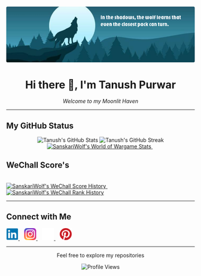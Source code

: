 <p align="center">
  <img src="./Assets/Banner.png" alt="Banner" />
</p>

<h1 align="center">Hi there 👋, I'm Tanush Purwar</h1>

<p align="center">
  <i>Welcome to my Moonlit Haven</i>
</p>

<hr />

<h2 align="left">My GitHub Status</h2>

<p align="center">
  <!-- GitHub Stats -->
  <img src="https://github-readme-stats.vercel.app/api?username=SanskariWolf&theme=prussian&show_icons=true" alt="Tanush's GitHub Stats" width="400" />
  <img src="https://streak-stats.demolab.com/?user=SanskariWolf&theme=prussian" alt="Tanush's GitHub Streak" width="440" />
  <br />

  <!-- Userbars -->
  <a href="https://wow.sinfocol.org/?page=usuario&u=SanskariWolf">
    <img src="https://wow.sinfocol.org/userbar/SanskariWolf.png" alt="SanskariWolf's World of Wargame Stats" height="25" />
  </a>
    <!-- Space -->
  <h2>WeChall Score's</h2>
  <br /> <!-- Line break before graphs -->

  <!-- WeChall Graphs -->
  <a href="https://www.wechall.net/profile/SanskariWolf">
    <img src="https://www.wechall.net/graph/wc_totalscore.SanskariWolf.png" alt="SanskariWolf's WeChall Score History" width="400" /> <!-- Score Graph -->
  </a>
    <!-- Space -->
  <a href="https://www.wechall.net/profile/SanskariWolf">
    <img src="https://www.wechall.net/graph/wc_rank.SanskariWolf.png" alt="SanskariWolf's WeChall Rank History" width="400" /> <!-- Rank Graph -->
  </a>
</p>

<hr />

<h2 align="left">Connect with Me</h2>

<p align="left">
  <a href="https://www.linkedin.com/in/tanushpurwar/">
    <img src="./Assets/Icon_Linkedin.svg" alt="LinkedIn" height="32" width="32" />
  </a>   
  <a href="https://www.instagram.com/sanskari_wolf/">
    <img src="./Assets/Icon_Instagram.svg" alt="Instagram" height="32" width="32" />
  </a>   
  <a href="https://www.sanskariwolf.com/">
    <img src="./Assets/Icon_Website.svg" alt="Website" height="32" width="32" />
  </a>   
  <a href="https://in.pinterest.com/tanushpurwar/">
    <img src="./Assets/Icon_Pinterest.svg" alt="Pinterest" height="32" width="32" />
  </a>
</p>

<hr />

<p align="center">Feel free to explore my repositories</p>

<p align="center">
  <img src="https://komarev.com/ghpvc/?username=SanskariWolf&color=blueviolet" alt="Profile Views" />
</p>

